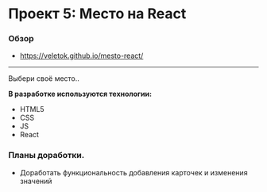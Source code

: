 # Проект 5: Место на React

### Обзор

* https://veletok.github.io/mesto-react/
-----

Выбери своё место..

**В разработке используются технологии:**
* HTML5
* CSS
* JS
* React

### Планы доработки.
- Доработать функциональность добавления карточек и изменения значений
